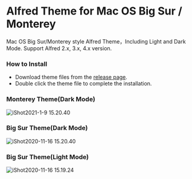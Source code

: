 # Alfred Theme for Mac OS Big Sur / Monterey

Mac OS Big Sur/Monterey style Alfred Theme，Including Light and Dark Mode. Support Alfred 2.x, 3.x, 4.x version.

### How to Install 

* Download theme files from the [release page](https://github.com/Al-assad/Alfred-Theme-Big-Sur/releases/).
* Double click the theme file to complete the installation.

### Monterey Theme(Dark Mode)

![iShot2021-1-9 15.20.40](https://cdn.jsdelivr.net/gh/Al-assad/md-img@master/bucket-3/202201091400.png)


### Big Sur Theme(Dark Mode)

 ![iShot2020-11-16 15.20.40](https://cdn.jsdelivr.net/gh/Al-assad/md-img@master/bucket-3/202011161508.png)
 

### Big Sur Theme(Light Mode)

![iShot2020-11-16 15.19.24](https://cdn.jsdelivr.net/gh/Al-assad/md-img@master/bucket-3/202011161534.png)

